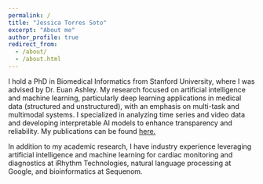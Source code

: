 ```yaml
---
permalink: /
title: "Jessica Torres Soto"
excerpt: "About me"
author_profile: true
redirect_from: 
  - /about/
  - /about.html
---
```


I hold a PhD in Biomedical Informatics from Stanford University, where I was advised by Dr. Euan Ashley. My research focused on artificial intelligence and machine learning, particularly deep learning applications in medical data (structured and unstructured), with an emphasis on multi-task and multimodal systems. I specialized in analyzing time series and video data and developing interpretable AI models to enhance transparency and reliability. My publications can be found [here.](https://scholar.google.com/citations?user=dxf5O-8AAAAJ&hl=en)

In addition to my academic research, I have industry experience leveraging artificial intelligence and machine learning for  cardiac monitoring and diagnostics at iRhythm Technologies, natural language processing at Google, and bioinformatics at Sequenom.
 



